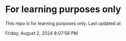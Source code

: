 # For learning purposes only
This repo is for learning purposes only.
Last updated at

Friday, August 2, 2024 8:07:58 PM


